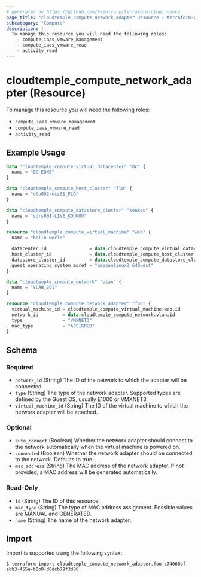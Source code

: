 ```yaml
---
# generated by https://github.com/hashicorp/terraform-plugin-docs
page_title: "cloudtemple_compute_network_adapter Resource - terraform-provider-cloudtemple"
subcategory: "Compute"
description: |-
  To manage this resource you will need the following roles:
    - compute_iaas_vmware_management
    - compute_iaas_vmware_read
    - activity_read
---
```


# cloudtemple_compute_network_adapter (Resource)

To manage this resource you will need the following roles:
  - `compute_iaas_vmware_management`
  - `compute_iaas_vmware_read`
  - `activity_read`

## Example Usage

```terraform
data "cloudtemple_compute_virtual_datacenter" "dc" {
  name = "DC-EQX6"
}

data "cloudtemple_compute_host_cluster" "flo" {
  name = "clu002-ucs01_FLO"
}

data "cloudtemple_compute_datastore_cluster" "koukou" {
  name = "sdrs001-LIVE_KOUKOU"
}

resource "cloudtemple_compute_virtual_machine" "web" {
  name = "hello-world"

  datacenter_id                = data.cloudtemple_compute_virtual_datacenter.dc.id
  host_cluster_id              = data.cloudtemple_compute_host_cluster.flo.id
  datastore_cluster_id         = data.cloudtemple_compute_datastore_cluster.koukou.id
  guest_operating_system_moref = "amazonlinux2_64Guest"
}

data "cloudtemple_compute_network" "vlan" {
  name = "VLAN_201"
}

resource "cloudtemple_compute_network_adapter" "foo" {
  virtual_machine_id = cloudtemple_compute_virtual_machine.web.id
  network_id         = data.cloudtemple_compute_network.vlan.id
  type               = "VMXNET3"
  mac_type           = "ASSIGNED"
}
```

<!-- schema generated by tfplugindocs -->
## Schema

### Required

- `network_id` (String) The ID of the network to which the adapter will be connected.
- `type` (String) The type of the network adapter. Supported types are defined by the Guest OS, usually E1000 or VMXNET3.
- `virtual_machine_id` (String) The ID of the virtual machine to which the network adapter will be attached.

### Optional

- `auto_connect` (Boolean) Whether the network adapter should connect to the network automatically when the virtual machine is powered on.
- `connected` (Boolean) Whether the network adapter should be connected to the network. Defaults to true.
- `mac_address` (String) The MAC address of the network adapter. If not provided, a MAC address will be generated automatically.

### Read-Only

- `id` (String) The ID of this resource.
- `mac_type` (String) The type of MAC address assignment. Possible values are MANUAL and GENERATED.
- `name` (String) The name of the network adapter.

## Import

Import is supported using the following syntax:

```shell
$ terraform import cloudtemple_compute_network_adapter.foo c74060bf-ebb3-455a-b0b0-d0dcb79f3d86
```
